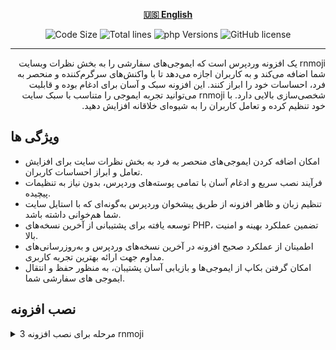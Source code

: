 <div align="center">

[**🇺🇸 English**](../../README.md)
</div>

<p align="center">
    <img src="https://img.shields.io/github/languages/code-size/robonamari/rnmoji?style=flat" alt="Code Size">
    <img src="https://tokei.rs/b1/github/robonamari/rnmoji?style=flat" alt="Total lines">
    <img src="https://img.shields.io/badge/php-%5E8.1-blue" alt="php Versions">
    <img src="https://img.shields.io/github/license/robonamari/rnmoji" alt="GitHub license">
</p>

---

<p dir="rtl">
rnmoji یک افزونه وردپرس است که ایموجی‌های سفارشی را به بخش نظرات وبسایت شما اضافه می‌کند و به کاربران اجازه می‌دهد تا با واکنش‌های سرگرم‌کننده و منحصر به فرد، احساسات خود را ابراز کنند. این افزونه سبک و آسان برای ادغام بوده و قابلیت شخصی‌سازی بالایی دارد. با rnmoji می‌توانید تجربه ایموجی را متناسب با سبک سایت خود تنظیم کرده و تعامل کاربران را به شیوه‌ای خلاقانه افزایش دهید.
</p>

## ویژگی ها
- امکان اضافه کردن ایموجی‌های منحصر به فرد به بخش نظرات سایت برای افزایش تعامل و ابراز احساسات کاربران.
- فرآیند نصب سریع و ادغام آسان با تمامی پوسته‌های وردپرس، بدون نیاز به تنظیمات پیچیده.
- تنظیم زبان و ظاهر افزونه از طریق پیشخوان وردپرس به‌گونه‌ای که با استایل سایت شما هم‌خوانی داشته باشد.
- توسعه یافته برای پشتیبانی از آخرین نسخه‌های PHP، تضمین عملکرد بهینه و امنیت بالا.
- اطمینان از عملکرد صحیح افزونه در آخرین نسخه‌های وردپرس و به‌روزرسانی‌های مداوم جهت ارائه بهترین تجربه کاربری.
- امکان گرفتن بکاپ از ایموجی‌ها و بازیابی آسان پشتیبان، به منظور حفظ و انتقال ایموجی های سفارشی شما.

## نصب افزونه
<details>
<summary>3 مرحله برای نصب افزونه rnmoji</summary>

### 1. دانلود فایل های افزونه

### 2. نصب پایتون و وابستگی ها

### 3. اجرای افزونه

### انجام شد!
افزونه شما باید به طور کامل تنظیم شده و آماده اجرا باشد!

</details>
